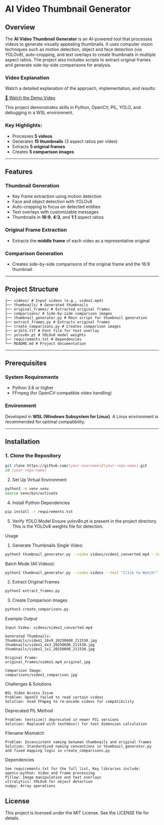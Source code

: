 # AI Video Thumbnail Generator

## Overview

The **AI Video Thumbnail Generator** is an AI-powered tool that processes videos to generate visually appealing thumbnails. It uses computer vision techniques such as motion detection, object and face detection (via YOLOv8), auto-cropping, and text overlays to create thumbnails in multiple aspect ratios. The project also includes scripts to extract original frames and generate side-by-side comparisons for analysis.

### Video Explanation
Watch a detailed explanation of the approach, implementation, and results:

[🔗 Watch the Demo Video](https://drive.google.com/file/d/19vVmQrljInf9PT6pCNu1iATCcEmjod6h/view?usp=sharing)

This project demonstrates skills in Python, OpenCV, PIL, YOLO, and debugging in a WSL environment.

### Key Highlights:
- Processes **5 videos**
- Generates **15 thumbnails** (3 aspect ratios per video)
- Extracts **5 original frames**
- Creates **5 comparison images**

---

## Features

### Thumbnail Generation
- Key frame extraction using motion detection
- Face and object detection with YOLOv8
- Auto-cropping to focus on detected entities
- Text overlays with customizable messages
- Thumbnails in **16:9**, **4:3**, and **1:1** aspect ratios

###  Original Frame Extraction
- Extracts the **middle frame** of each video as a representative original

### Comparison Generation
- Creates side-by-side comparisons of the original frame and the 16:9 thumbnail

---
## Project Structure
```
├── videos/ # Input videos (e.g., video1.mp4)
├── thumbnails/ # Generated thumbnails
├── original_frames/ # Extracted original frames
├── comparisons/ # Side-by-side comparison images
├── thumbnail_generator.py # Main script for thumbnail generation
├── extract_frames.py # Extracts original frames
├── create_comparisons.py # Creates comparison images
├── ariblk.ttf # Font file for text overlay
├── yolov8n.pt # YOLOv8 model weights
├── requirements.txt # Dependencies
└── README.md # Project documentation
```
---

## Prerequisites

### System Requirements
- Python 3.8 or higher
- FFmpeg (for OpenCV-compatible video handling)

### Environment
Developed in **WSL (Windows Subsystem for Linux)**. A Linux environment is recommended for optimal compatibility.

---
## Installation

### 1. Clone the Repository
```bash
git clone https://github.com/[your-username]/[your-repo-name].git
cd [your-repo-name]
```
2. Set Up Virtual Environment
```bash
python3 -m venv venv
source venv/bin/activate
```
4. Install Python Dependencies
```bash
pip install -r requirements.txt
```
5. Verify YOLO Model
Ensure yolov8n.pt is present in the project directory. This is the YOLOv8 weights file for detection.

Usage
1. Generate Thumbnails
Single Video:

```bash
python3 thumbnail_generator.py --video videos/video1_converted.mp4 --text "Watch Now!"
```
Batch Mode (All Videos):
```bash
python3 thumbnail_generator.py --video videos --text "Click to Watch!" --batch
```
2. Extract Original Frames
```bash
python3 extract_frames.py
```
3. Create Comparison Images
```bash
python3 create_comparisons.py
```
Example Output
```
Input Video: videos/video1_converted.mp4

Generated Thumbnails:
thumbnails/video1_16x9_20250608_211530.jpg
thumbnails/video1_4x3_20250608_211530.jpg
thumbnails/video1_1x1_20250608_211530.jpg

Original Frame:
original_frames/video1.mp4_original.jpg

Comparison Image:
comparisons/video1_comparison.jpg
```
Challenges & Solutions
```
WSL Video Access Issue
Problem: OpenCV failed to read certain videos
Solution: Used FFmpeg to re-encode videos for compatibility
```
Deprecated PIL Method
```
Problem: textsize() deprecated in newer PIL versions
Solution: Replaced with textbbox() for text dimension calculation
```
Filename Mismatch
```
Problem: Inconsistent naming between thumbnails and original frames
Solution: Standardized naming conventions in thumbnail_generator.py and fixed mapping logic in create_comparisons.py
```
Dependencies
```
See requirements.txt for the full list. Key libraries include:
opencv-python: Video and frame processing
Pillow: Image manipulation and text overlays
ultralytics: YOLOv8 for object detection
numpy: Array operations
```
## License

This project is licensed under the MIT License. See the LICENSE file for details.
